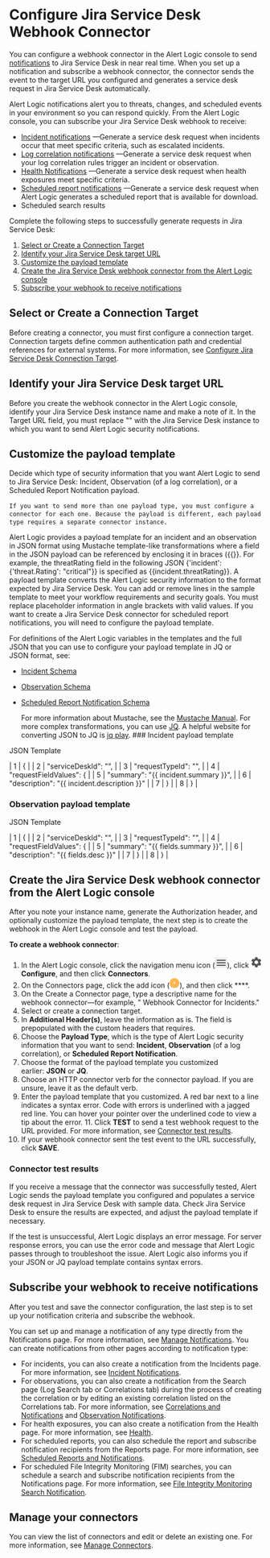 # Configure Jira Service Desk Webhook Connector

You can configure a webhook connector in the Alert Logic console  to send [notifications](../notifications.md) to Jira Service Desk in near real time. When  you set up a notification and subscribe a webhook connector, the connector sends the event to the target URL you configured and generates a service desk request  in Jira Service Desk automatically.

Alert Logic notifications alert you to threats, changes, and scheduled events in your environment so you can respond quickly. From the Alert Logic console, you can subscribe your Jira Service Desk webhook to receive:

* [Incident notifications](../notifications/incident.md)        —Generate a service desk request when incidents occur that meet specific criteria, such as escalated incidents.
* [Log correlation notifications](../notifications/log-correlation.md)        —Generate a service desk request when your log correlation rules trigger an incident or observation.
* [ Health Notifications](../notifications/health.md)        —Generate a service desk request when health exposures meet specific criteria.
* [Scheduled report notifications](../notifications/report.md)        —Generate a service desk request when Alert Logic generates a scheduled report  that is available for download.
* Scheduled search results

Complete the following steps to successfully generate  requests in Jira Service Desk:

1. [Select or Create a Connection Target](#SelectorCreateaConnectionTarget)
2. [Identify your Jira Service Desk target URL](#IdentifyyourJiraServiceDesktargetURL)
3. [Customize the payload template](#Customizethepayloadtemplate)
4. [Create the Jira Service Desk webhook connector from the Alert Logic console](#CreatetheJiraServiceDeskwebhookconnector)
5. [Subscribe your webhook to receive notifications](#Subscribeyourwebhooktoreceivenotifications)

## Select or Create a Connection Target

Before creating a connector, you must first configure a connection target. Connection targets define common authentication path and credential references for external systems. For more information, see [Configure Jira Service Desk Connection Target](../../Z-Sandbox/bbaskin/connectors-beta/connection-targets/jsd.md).

## Identify your Jira Service Desk target URL

Before you create the webhook connector in the Alert Logic console, identify your Jira Service Desk instance name and make a note of it. In the Target URL field, you must replace "<myinstance>" with the Jira Service Desk instance to which you want to send Alert Logic security notifications.

## Customize the payload template

Decide which type of security information that you want Alert Logic to send to Jira Service Desk: Incident, Observation (of a log correlation), or a Scheduled Report Notification payload.

    If you want to send more than one payload type, you must configure a connector for each one. Because the payload is different, each payload type requires a separate connector instance.     
Alert Logic provides a payload template for an incident and an observation in JSON format using Mustache template-like transformations where a field in the JSON payload can be referenced by enclosing it in braces ({{}}. For example, the threatRating field in the following JSON {'incident': {'threat.Rating': "critical"}} is specified as {{incident.threatRating}}. A payload template converts the Alert Logic security information to the format expected by Jira Service Desk. You can add or remove lines in the sample template to meet your workflow requirements and security goals. You must replace placeholder information in angle brackets with valid values. If you want to create a Jira Service Desk connector for scheduled report notifications, you will need to configure the payload template.

For definitions of the Alert Logic variables in the templates and the full  JSON that you can use to configure your payload template in JQ or JSON format, see:

* [Incident Schema](../connectors/incident.md)
* [Observation Schema](../connectors/observation.md)
* [Scheduled Report Notification Schema](../connectors/scheduled-report-notification-payload.md)

    For more information about Mustache, see the [Mustache Manual](https://mustache.github.io/mustache.5.html). For more complex transformations, you can use [JQ](https://stedolan.github.io/jq/#:~:text=jq). A helpful website for converting JSON to JQ is [jq play](https://jqplay.org/).    ### Incident payload template

JSON Template

| 1 | { |
| 2 | "serviceDeskId": "<SERVICE DESK ID>", |
| 3 | "requestTypeId": "<REQUEST TYPE ID>", |
| 4 | "requestFieldValues": { |
| 5 | "summary": "{{ incident.summary }}", |
| 6 | "description": "{{ incident.description }}" |
| 7 | } |
| 8 | } |

### Observation payload template

JSON Template

| 1 | { |
| 2 | "serviceDeskId": "<SERVICE DESK ID>", |
| 3 | "requestTypeId": "<REQUEST TYPE ID>", |
| 4 | "requestFieldValues": { |
| 5 | "summary": "{{ fields.summary }}", |
| 6 | "description": "{{ fields.desc }}" |
| 7 | } |
| 8 | } |

## Create the Jira Service Desk webhook connector from the Alert Logic console

After you note your  instance name, generate the Authorization header, and optionally customize  the payload template, the next step is to create the webhook in the Alert Logic console  and test the payload.

**To create a  webhook connector**:

1. In the Alert Logic console, click the navigation menu icon (![](../../Resources/Images/dashboard/menu-icon.png)), click ![](../../Resources/Images/dashboard/configure-icon.png)**Configure**, and then click **Connectors**.
2. On the Connectors page, click the add icon (![](../../Resources/Images/Icons/cdAddPlus.png)), and then click ****.
3. On the Create a  Connector page, type a descriptive name for the webhook connector—for example, " Webhook Connector for Incidents."
4. Select or create a connection target.
5. In **Additional Header(s)**, leave the information as is. The field is prepopulated with the custom headers that  requires.
6. Choose the **Payload Type**, which is the type of Alert Logic security information that you want to send: **Incident**, **Observation** (of a log correlation), or **Scheduled Report Notification**.
7. Choose the format of the payload template you customized earlier: **JSON**  or **JQ**.
8. Choose an HTTP connector verb for the connector payload. If you are unsure, leave it as the default verb.
9. Enter the payload template that you customized.
      A red bar next to a line indicates a syntax error. Code with errors is underlined with a jagged red line. You can hover your pointer over the underlined code to view a tip about the error.       11. Click **TEST** to send a test webhook request to the  URL provided. For more information, see [Connector test results](#Connectortestresults).
12. If your webhook connector sent the test event to the  URL successfully, click **SAVE**.

### Connector test results

If you receive a message that the connector was successfully tested, Alert Logic sends the payload template you configured and populates a service desk request in Jira Service Desk with sample data. Check Jira Service Desk to ensure the results are expected, and adjust the payload template if necessary.

If the test is unsuccessful, Alert Logic displays an error message. For server response errors, you can use the error code and message that Alert Logic passes through to troubleshoot the issue. Alert Logic also informs you if your JSON or JQ payload template contains syntax errors.

## Subscribe your webhook to receive notifications

After you test and save the connector configuration, the last step is to set up your notification criteria and subscribe the webhook.

You can set up and manage a notification of any type directly from the Notifications page. For more information, see [Manage Notifications](../notifications/manage.md). You can create notifications from other pages according to notification type:

* For incidents, you can also create a notification from the Incidents page. For more information, see [Incident Notifications](../notifications/incident.md).
* For observations, you can also create a notification   from the Search page (Log Search tab or Correlations tab) during the process of creating the correlation or by editing an existing correlation listed on the Correlations tab. For more information, see [Correlations and Notifications](../notifications/log-correlation.md) and [Observation Notifications](../notifications/observation.md).
* For health exposures, you can also create a notification from the Health page. For more information, see [Health](../../analyze/health.md).
* For scheduled reports, you can also schedule the report and subscribe notification recipients from the Reports page. For more information, see [Scheduled Reports and Notifications](../notifications/report.md).
* For scheduled File Integrity Monitoring (FIM) searches, you can schedule a search and subscribe notification recipients from the Notifications page. For more information, see [File Integrity Monitoring Search Notification](../notifications/fim-search.md).

## Manage your connectors

You can view the list of connectors and edit or delete an existing one. For more information, see [Manage Connectors](../connectors/manage-connectors.md).
